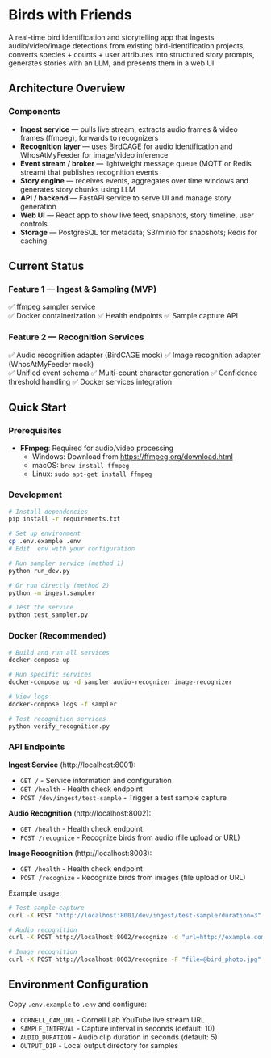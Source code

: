 # Birds with Friends

A real-time bird identification and storytelling app that ingests audio/video/image detections from existing bird-identification projects, converts species + counts + user attributes into structured story prompts, generates stories with an LLM, and presents them in a web UI.

## Architecture Overview

### Components

- **Ingest service** — pulls live stream, extracts audio frames & video frames (ffmpeg), forwards to recognizers
- **Recognition layer** — uses BirdCAGE for audio identification and WhosAtMyFeeder for image/video inference  
- **Event stream / broker** — lightweight message queue (MQTT or Redis stream) that publishes recognition events
- **Story engine** — receives events, aggregates over time windows and generates story chunks using LLM
- **API / backend** — FastAPI service to serve UI and manage story generation
- **Web UI** — React app to show live feed, snapshots, story timeline, user controls
- **Storage** — PostgreSQL for metadata; S3/minio for snapshots; Redis for caching

## Current Status

### Feature 1 — Ingest & Sampling (MVP)

✅ ffmpeg sampler service  
✅ Docker containerization
✅ Health endpoints
✅ Sample capture API

### Feature 2 — Recognition Services

✅ Audio recognition adapter (BirdCAGE mock)
✅ Image recognition adapter (WhosAtMyFeeder mock)  
✅ Unified event schema
✅ Multi-count character generation
✅ Confidence threshold handling
✅ Docker services integration

## Quick Start

### Prerequisites

- **FFmpeg**: Required for audio/video processing
  - Windows: Download from https://ffmpeg.org/download.html
  - macOS: `brew install ffmpeg`
  - Linux: `sudo apt-get install ffmpeg`

### Development

```bash
# Install dependencies
pip install -r requirements.txt

# Set up environment
cp .env.example .env
# Edit .env with your configuration

# Run sampler service (method 1)
python run_dev.py

# Or run directly (method 2)
python -m ingest.sampler

# Test the service
python test_sampler.py
```

### Docker (Recommended)

```bash
# Build and run all services
docker-compose up

# Run specific services
docker-compose up -d sampler audio-recognizer image-recognizer

# View logs
docker-compose logs -f sampler

# Test recognition services
python verify_recognition.py
```

### API Endpoints

**Ingest Service** (http://localhost:8001):
- `GET /` - Service information and configuration
- `GET /health` - Health check endpoint
- `POST /dev/ingest/test-sample` - Trigger a test sample capture

**Audio Recognition** (http://localhost:8002):
- `GET /health` - Health check endpoint
- `POST /recognize` - Recognize birds from audio (file upload or URL)

**Image Recognition** (http://localhost:8003):
- `GET /health` - Health check endpoint  
- `POST /recognize` - Recognize birds from images (file upload or URL)

Example usage:
```bash
# Test sample capture
curl -X POST "http://localhost:8001/dev/ingest/test-sample?duration=3"

# Audio recognition
curl -X POST http://localhost:8002/recognize -d "url=http://example.com/birds.wav"

# Image recognition  
curl -X POST http://localhost:8003/recognize -F "file=@bird_photo.jpg"
```

## Environment Configuration

Copy `.env.example` to `.env` and configure:

- `CORNELL_CAM_URL` - Cornell Lab YouTube live stream URL
- `SAMPLE_INTERVAL` - Capture interval in seconds (default: 10)
- `AUDIO_DURATION` - Audio clip duration in seconds (default: 5)
- `OUTPUT_DIR` - Local output directory for samples